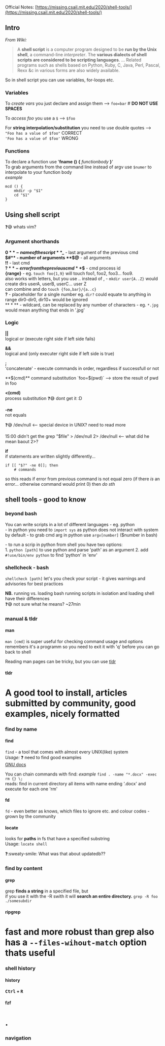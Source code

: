 
Official Notes: [https://missing.csail.mit.edu/2020/shell-tools/](https://missing.csail.mit.edu/2020/shell-tools/)

## Intro

_From Wiki:_  
> A **shell script** is a computer program designed to be **run by the Unix shell**, a command-line *interpreter*. The **various dialects of shell scripts are considered to be scripting languages**. ... Related programs such as shells based on Python, Ruby, C, Java, Perl, Pascal, Rexx &c in various forms are also widely available.

So in shell script you can use variables, for-loops etc.

### Variables
To _create vars_ you just declare and assign them -->
`foo=bar` # **DO NOT USE SPACES**   

To _access foo_ you use a `$` --> `$foo`   

For **string interpolation/substitution** you need to use double quotes -->  
`"Foo has a value of $foo"` CORRECT  
`'Foo has a value of $foo'` WRONG  

### Functions
To declare a function use '**fname** **()** **{** _functionbody_ **}**'  
To grab arguments from the command line instead of argv use `$numer` to interpolate to your function body  
_example_

	mcd () {
		mkdir -p "$1"
		cd "$1" 
	}

## Using shell script
:question::sweat_smile: whats vim?  

### Argument shorthands
**$0** - name of the script   
**$_** - last argument of the previous cmd  
**$#** - number of arguments  
**$@** - all arguments  
**!!** - last cmd  
**$?** - error from the previous cmd  
**$$** - cmd process id  
**{range}** - eg. `touch foo{1,9}` will touch foo1, foo2, foo3... foo9.  
also works with letters, but you use .. instead of , - `mkdir user{A..Z}` would create dirs userA, userB, userC... user Z  
can combine and do `touch {foo,bar}/{a..c}`  
**?** - placeholder for a single number eg. `dir?` could equate to anything in range dir0-dir0, dir10+ would be ignored  
** \* ** - wildcard, can be replaced by any number of characters - eg. `*.jpg` would mean anything that ends in '.jpg'  



### Logic
**||**  
logical or (execute right side if left side fails)

**&&**  
logical and (only executer right side if left side is true)

**;**  
'concatenate' - execute commands in order, regardless if successfull or not

**$(cmd)**  
command substitution  
`foo=$(pwd)` --> store the result of pwd in foo

**<(cmd)**  
process substitution
:question::sweat_smile: dont get it :D

**-ne**  
not equals

:question::sweat_smile: /dev/null  <-- special device in UNIX? need to read more

15:00 didn't get the grep "$file" > /dev/null 2> /dev/null <-- what did he mean baout 2>?

**if**  
if statements are written slightly differently...

	if [[ "$?" -ne 0]]; then
		# commands

so this reads if error from previous command is not equal zero (if there _is_ an error... otherwise command would print 0) then _do sth_  

## shell tools - good to know

### beyond bash
You can write scripts in a lot of different languages - eg. python  
\- in python you need to `import sys` as python does not interact with system by default
\- to grab cmd arg in python use `argv[number]` ($number in bash)  

\- to run a scrip in python from shell you have two options:  
	1. `python [path]` to use python and parse 'path' as an argument
	2. add `#!use/bin/env python` to find 'python' in 'env'

### shellcheck - bash
`shellcheck [path]` let's you check your script - it gives warnings and advisories for best practices

**NB.** running vs. loading bash
running scripts in isolation and loading shell have their differences  
:question::sweat_smile: not sure what he means? ~27min  

### manual & tldr
#### man
`man [cmd]` is super useful for checking command usage and options  
remembers it's a programm so you need to exit it with 'q' before you can go back to shell  

Reading man pages can be tricky, but you can use [tldr](#tldr)

#### tldr
A good tool to install, articles submitted by community, good examples, nicely formatted 
=== 

### find by name
#### find
`find` - a tool that comes with almost every UNIX(like) system  
_Usage:_ :question: need to find good examples    
[GNU docs](http://www.gnu.org/software/findutils/)  

You can chain commands with find:
_example_
`find . -name "*.docx" -exec rm {} \;`  
reads: find in current directory all items with name ending '.docx' and execute for each one 'rm'  

#### fd
`fd` - even better as knows, which files to ignore etc. and colour codes - grown by the community  

#### locate
looks for **paths** in fs that have a specified substring  
Usage: `locate shell`  

:question::sweaty-smile: What was that about updatedb??

### find by content
#### grep
grep **finds a string** in a specified file, but  
if you use it with the -R swith it will **search an entire directory.**
`grep -R foo ./somesubdir` 

#### ripgrep
fast and more robust than grep
also has a `--files-wihout-match` option thats useful  
===

### shell history
#### history

#### <kbd>Ctrl</kbd> + <kbd>R</kbd>

#### fzf
.
===

### navigation

